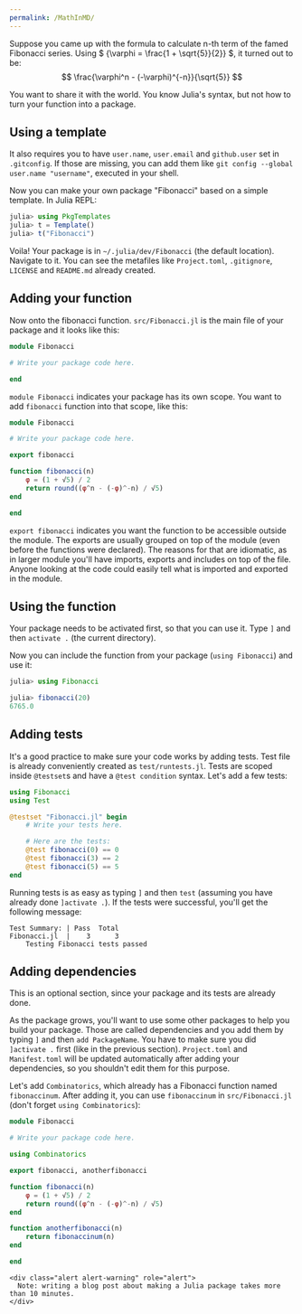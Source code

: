 ```yaml
---
permalink: /MathInMD/
---
```


<!-- https://github.com/zlatanvasovic/zlatanvasovic.github.io/edit/gh-pages/blog/2020/06/make-your-julia-package.md -->


Suppose you came up with the formula to calculate n-th term of the famed Fibonacci series.
Using $ {\varphi = \frac{1 + \sqrt{5}}{2}} $, it turned out to be:
$$ \frac{\varphi^n - (-\varphi)^{-n}}{\sqrt{5}} $$

You want to share it with the world.
You know Julia's syntax, but not how to turn your function into a package.

## Using a template

It also requires you to have `user.name`, `user.email` and `github.user` set in `.gitconfig`.
If those are missing, you can add them like `git config --global user.name "username"`, executed in your shell.

Now you can make your own package "Fibonacci" based on a simple template. In Julia REPL:
```julia
julia> using PkgTemplates
julia> t = Template()
julia> t("Fibonacci")
```
Voila! Your package is in `~/.julia/dev/Fibonacci` (the default location).
Navigate to it.
You can see the metafiles like `Project.toml`, `.gitignore`, `LICENSE` and `README.md` already created.

## Adding your function

Now onto the fibonacci function.
`src/Fibonacci.jl` is the main file of your package and it looks like this:
```julia
module Fibonacci

# Write your package code here.

end
```

`module Fibonacci` indicates your package has its own scope.
You want to add `fibonacci` function into that scope, like this:
```julia
module Fibonacci

# Write your package code here.

export fibonacci

function fibonacci(n)
    φ = (1 + √5) / 2
    return round((φ^n - (-φ)^-n) / √5)
end

end
```
`export fibonacci` indicates you want the function to be accessible outside the module.
The exports are usually grouped on top of the module (even before the functions were declared).
The reasons for that are idiomatic, as in larger module you'll have imports, exports and includes on top of the file.
Anyone looking at the code could easily tell what is imported and exported in the module.

## Using the function

Your package needs to be activated first, so that you can use it.
Type `]` and then `activate .` (the current directory).

Now you can include the function from your package (`using Fibonacci`) and use it:
```julia
julia> using Fibonacci

julia> fibonacci(20)
6765.0
```

## Adding tests

It's a good practice to make sure your code works by adding tests.
Test file is already conveniently created as `test/runtests.jl`.
Tests are scoped inside `@testset`s and have a `@test condition` syntax.
Let's add a few tests:
```julia
using Fibonacci
using Test

@testset "Fibonacci.jl" begin
    # Write your tests here.

    # Here are the tests:
    @test fibonacci(0) == 0
    @test fibonacci(3) == 2
    @test fibonacci(5) == 5
end
```

Running tests is as easy as typing `]` and then `test` (assuming you have already done `]activate .`).
If the tests were successful, you'll get the following message:
```
Test Summary: | Pass  Total
Fibonacci.jl  |    3      3
    Testing Fibonacci tests passed
```

## Adding dependencies

This is an optional section, since your package and its tests are already done.

As the package grows, you'll want to use some other packages to help you build your package.
Those are called dependencies and you add them by typing `]` and then `add PackageName`.
You have to make sure you did `]activate .` first (like in the previous section).
`Project.toml` and `Manifest.toml` will be updated automatically after adding your dependencies,
so you shouldn't edit them for this purpose.

Let's add `Combinatorics`, which already has a Fibonacci function named `fibonaccinum`.
After adding it, you can use `fibonaccinum` in `src/Fibonacci.jl` (don't forget `using Combinatorics`):

```julia
module Fibonacci

# Write your package code here.

using Combinatorics

export fibonacci, anotherfibonacci

function fibonacci(n)
    φ = (1 + √5) / 2
    return round((φ^n - (-φ)^-n) / √5)
end

function anotherfibonacci(n)
    return fibonaccinum(n)
end

end
```

~~~
<div class="alert alert-warning" role="alert">
  Note: writing a blog post about making a Julia package takes more than 10 minutes.
</div>
~~~
